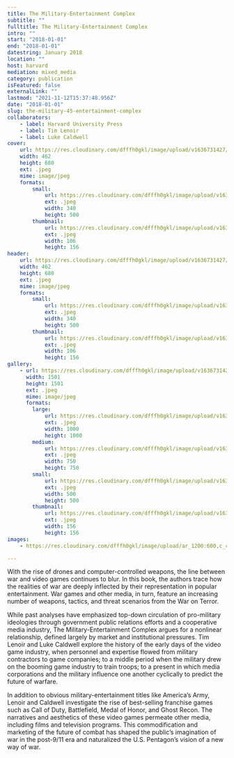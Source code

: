 ```yaml
---
title: The Military-Entertainment Complex
subtitle: ""
fulltitle: The Military-Entertainment Complex
intro: ""
start: "2018-01-01"
end: "2018-01-01"
datestring: January 2018
location: ""
host: harvard
mediation: mixed_media
category: publication
isFeatured: false
externalLink: ""
lastmod: "2021-11-12T15:37:48.956Z"
date: "2018-01-01"
slug: the-military-45-entertainment-complex
collaborators:
    - label: Harvard University Press
    - label: Tim Lenoir
    - label: Luke Caldwell
cover:
    url: https://res.cloudinary.com/dfffh0gkl/image/upload/v1636731427/mecomplex1_f98e6dfc41.jpg
    width: 462
    height: 680
    ext: .jpeg
    mime: image/jpeg
    formats:
        small:
            url: https://res.cloudinary.com/dfffh0gkl/image/upload/v1636731428/small_mecomplex1_f98e6dfc41.jpg
            ext: .jpeg
            width: 340
            height: 500
        thumbnail:
            url: https://res.cloudinary.com/dfffh0gkl/image/upload/v1636731428/thumbnail_mecomplex1_f98e6dfc41.jpg
            ext: .jpeg
            width: 106
            height: 156
header:
    url: https://res.cloudinary.com/dfffh0gkl/image/upload/v1636731427/mecomplex1_f98e6dfc41.jpg
    width: 462
    height: 680
    ext: .jpeg
    mime: image/jpeg
    formats:
        small:
            url: https://res.cloudinary.com/dfffh0gkl/image/upload/v1636731428/small_mecomplex1_f98e6dfc41.jpg
            ext: .jpeg
            width: 340
            height: 500
        thumbnail:
            url: https://res.cloudinary.com/dfffh0gkl/image/upload/v1636731428/thumbnail_mecomplex1_f98e6dfc41.jpg
            ext: .jpeg
            width: 106
            height: 156
gallery:
    - url: https://res.cloudinary.com/dfffh0gkl/image/upload/v1636731427/mecomplex2_aa6ee5ffb9.jpg
      width: 1501
      height: 1501
      ext: .jpeg
      mime: image/jpeg
      formats:
        large:
            url: https://res.cloudinary.com/dfffh0gkl/image/upload/v1636731428/large_mecomplex2_aa6ee5ffb9.jpg
            ext: .jpeg
            width: 1000
            height: 1000
        medium:
            url: https://res.cloudinary.com/dfffh0gkl/image/upload/v1636731429/medium_mecomplex2_aa6ee5ffb9.jpg
            ext: .jpeg
            width: 750
            height: 750
        small:
            url: https://res.cloudinary.com/dfffh0gkl/image/upload/v1636731429/small_mecomplex2_aa6ee5ffb9.jpg
            ext: .jpeg
            width: 500
            height: 500
        thumbnail:
            url: https://res.cloudinary.com/dfffh0gkl/image/upload/v1636731428/thumbnail_mecomplex2_aa6ee5ffb9.jpg
            ext: .jpeg
            width: 156
            height: 156
images:
    - https://res.cloudinary.com/dfffh0gkl/image/upload/ar_1200:600,c_crop/c_limit,h_1200,w_600/v1636731427/mecomplex1_f98e6dfc41.jpg

---
```

With the rise of drones and computer-controlled weapons, the line between war and video games continues to blur. In this book, the authors trace how the realities of war are deeply inflected by their representation in popular entertainment. War games and other media, in turn, feature an increasing number of weapons, tactics, and threat scenarios from the War on Terror.

While past analyses have emphasized top-down circulation of pro-military ideologies through government public relations efforts and a cooperative media industry, The Military-Entertainment Complex argues for a nonlinear relationship, defined largely by market and institutional pressures. Tim Lenoir and Luke Caldwell explore the history of the early days of the video game industry, when personnel and expertise flowed from military contractors to game companies; to a middle period when the military drew on the booming game industry to train troops; to a present in which media corporations and the military influence one another cyclically to predict the future of warfare.

In addition to obvious military-entertainment titles like America’s Army, Lenoir and Caldwell investigate the rise of best-selling franchise games such as Call of Duty, Battlefield, Medal of Honor, and Ghost Recon. The narratives and aesthetics of these video games permeate other media, including films and television programs. This commodification and marketing of the future of combat has shaped the public’s imagination of war in the post-9/11 era and naturalized the U.S. Pentagon’s vision of a new way of war.